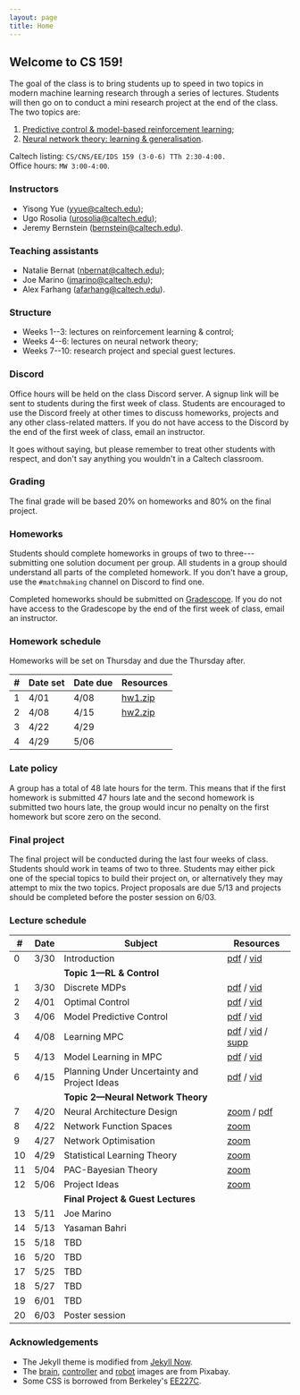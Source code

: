 ```yaml
---
layout: page
title: Home
---
```


## Welcome to CS 159!

The goal of the class is to bring students up to speed in two topics in modern machine learning research through a series of lectures. Students will then go on to conduct a mini research project at the end of the class. The two topics are:

1. [Predictive control & model-based reinforcement learning](/control);
2. [Neural network theory: learning & generalisation](/learning).

Caltech listing: `CS/CNS/EE/IDS 159
(3-0-6)	TTh 2:30-4:00.`<br>
Office hours: `MW 3:00-4:00`.

### Instructors

- Yisong Yue ([yyue@caltech.edu](mailto:yyue@caltech.edu));
- Ugo Rosolia ([urosolia@caltech.edu](mailito:urosolia@caltech.edu));
- Jeremy Bernstein ([bernstein@caltech.edu](mailto:bernstein@caltech.edu)).

### Teaching assistants
- Natalie Bernat ([nbernat@caltech.edu](mailto:nbernat@caltech.edu));
- Joe Marino ([jmarino@caltech.edu](mailto:jmarino@caltech.edu));
- Alex Farhang ([afarhang@caltech.edu](mailto:afarhang@caltech.edu)).

### Structure

- Weeks 1--3: lectures on reinforcement learning & control;
- Weeks 4--6: lectures on neural network theory;
- Weeks 7--10: research project and special guest lectures.

### Discord

Office hours will be held on the class Discord server. A signup link will be sent to students during the first week of class. Students are encouraged to use the Discord freely at other times to discuss homeworks, projects and any other class-related matters. If you do not have access to the Discord by the end of the first week of class, email an instructor.

It goes without saying, but please remember to treat other students with respect, and don't say anything you wouldn't in a Caltech classroom.

<!-- <center><iframe src="https://discord.com/widget?id=820692257828110386&theme=dark" style="width:100%; height:300px" allowtransparency="true" frameborder="0" sandbox="allow-popups allow-popups-to-escape-sandbox allow-same-origin allow-scripts"></iframe></center> -->

### Grading

The final grade will be based 20% on homeworks and 80% on the final project.

### Homeworks

Students should complete homeworks in groups of two to three---submitting one solution document per group. All students in a group should understand all parts of the completed homework. If you don't have a group, use the `#matchmaking` channel on Discord to find one.

Completed homeworks should be submitted on [Gradescope](https://www.gradescope.com/courses/256450/). If you do not have access to the Gradescope by the end of the first week of class, email an instructor.

### Homework schedule

Homeworks will be set on Thursday and due the Thursday after.

| #    | Date set        | Date due	  	  | Resources              |
| ----------- | --------------- | --------------- | ---------------------- |
| 1  | 4/01     | 4/08    | [hw1.zip](https://github.com/1five9/1five9.github.io/raw/master/hw/hw1.zip) |
| 2  | 4/08     | 4/15    | [hw2.zip](https://github.com/1five9/1five9.github.io/raw/master/hw/hw2.zip) |
| 3  | 4/22     | 4/29    |  |
| 4  | 4/29     | 5/06    |  |

### Late policy

A group has a total of 48 late hours for the term. This means that if the first homework is submitted 47 hours late and the second homework is submitted two hours late, the group would incur no penalty on the first homework but score zero on the second.

### Final project

The final project will be conducted during the last four weeks of class. Students should work in teams of two to three. Students may either pick one of the special topics to build their project on, or alternatively they may attempt to mix the two topics. Project proposals are due 5/13 and projects should be completed before the poster session on 6/03.

### Lecture schedule

| #  | Date      | Subject	  	  	  	  	  	        | Resources              | 
| -- | --------- | -------------------------------------- | ---------------------- |
| 0  | 3/30      | Introduction        	    	      | [pdf](https://1five9.github.io/slides/intro.pdf) / [vid](https://caltech.zoom.us/rec/share/VR3fwwu9QeALQ80dRtIghSqzpnkpAOpF_bwePNoBSnBzRxzgNN3uV4OdzvmBe8VE.ftHclybplbeeU0_s?startTime=1617140056000) |
|    |           | **Topic 1—RL & Control**              |  |
| 1  | 3/30      | Discrete MDPs        	    	      | [pdf](https://1five9.github.io/slides/control/Lecture_1_MDPs.pdf) / [vid](https://caltech.zoom.us/rec/share/VR3fwwu9QeALQ80dRtIghSqzpnkpAOpF_bwePNoBSnBzRxzgNN3uV4OdzvmBe8VE.ftHclybplbeeU0_s?startTime=1617141230000) |
| 2  | 4/01      | Optimal Control       	              | [pdf](https://1five9.github.io/slides/control/Lecture_2_OCPs.pdf) / [vid](https://caltech.zoom.us/rec/share/v32Tbod7kDVVatTJO9u4LPjtuKYY1ffxIYMx77NvU3LPcjzvJfBMcr06K9vMkg6p.NbAhirdzWsEf9pE6?startTime=1617312887000)| |
| 3  | 4/06      | Model Predictive Control               | [pdf](https://1five9.github.io/slides/control/Lecture_3_MPC.pdf) / [vid](https://caltech.zoom.us/rec/share/Q0kDgmvMJ800GMX46lTipBVjw5Z5SkuJ7MVUXKjmx751bmAUCsTS9kx2AHQWZ-g1.JsnICIGB-NeBSJ9u?startTime=1617744869000)| |
| 4  | 4/08      | Learning MPC                           | [pdf](https://1five9.github.io/slides/control/Lecture_4_MPC_TC.pdf) / [vid](https://caltech.zoom.us/rec/share/6hy8WYahNjzqyvbw5vh2JX-RIKeq1LJEt-KTKOXye86DQxA9H7I9GM13jF7NXYU9.LMNtHFtXBmQETYfa?startTime=1617917676000) / [supp](https://1five9.github.io/slides/control/Lecture_4_SuppMaterial.pdf) | |
| 5  | 4/13      | Model Learning in MPC 				          | [pdf](https://1five9.github.io/slides/control/Lecture_5_MPC_and_Model_Learning.pdf) / [vid](https://caltech.zoom.us/rec/share/EUwZy302kdmZaHZTxdxm4xNI6AE1kBuijoUNg7Ay909A58kJhfd-THQrEFxOUoZQ.HWlG08DHSjJgL1Ts) | |
| 6  | 4/15      | Planning Under Uncertainty and Project Ideas    	          | [pdf](https://1five9.github.io/slides/control/Lecture_6.pdf)  / [vid](https://caltech.zoom.us/rec/play/NMspLIgaI2jjVw84424EkfA_kta9AXX8JIxm2WW2OljV36I7NQ9CMEsYkEyBSosgm2ksCMSM-FeZj4jD.kq7ZyqjY2FPskbRR?continueMode=true) ||
|    |           | **Topic 2—Neural Network Theory**     |  | |
| 7  | 4/20      | Neural Architecture Design	          | [zoom](https://caltech.zoom.us/j/83968752246) / [pdf](/slides/learning/07.pdf) | |
| 8  | 4/22      | Network Function Spaces	              | [zoom](https://caltech.zoom.us/j/83968752246) | |
| 9  | 4/27      | Network Optimisation	                  | [zoom](https://caltech.zoom.us/j/83968752246) | |
| 10 | 4/29      | Statistical Learning Theory	          | [zoom](https://caltech.zoom.us/j/83968752246) | |
| 11 | 5/04      | PAC-Bayesian Theory                    | [zoom](https://caltech.zoom.us/j/83968752246) | |
| 12 | 5/06      | Project Ideas                          | [zoom](https://caltech.zoom.us/j/83968752246) | |
|    |           | **Final Project & Guest Lectures**     |  | |
| 13 | 5/11      | Joe Marino                             |  | |
| 14 | 5/13      | Yasaman Bahri       				      |  | |
| 15 | 5/18      | TBD	            				      |  | |
| 16 | 5/20      | TBD	            				      |  | |
| 17 | 5/25      | TBD	            				      |  | |
| 18 | 5/27      | TBD	            				      |  | |
| 19 | 6/01      | TBD	            				      |  | |
| 20 | 6/03      | Poster session	             	      |  | |

### Acknowledgements
- The Jekyll theme is modified from [Jekyll Now](https://github.com/barryclark/jekyll-now).
- The [brain](https://pixabay.com/vectors/brain-mind-thinking-a-i-ai-2789677/), [controller](https://pixabay.com/illustrations/controller-remote-control-gamer-5980551/) and [robot](https://pixabay.com/illustrations/robot-disassembled-blue-lightbulb-3256109/) images are from Pixabay.
- Some CSS is borrowed from Berkeley's [EE227C](https://ee227c.github.io/).